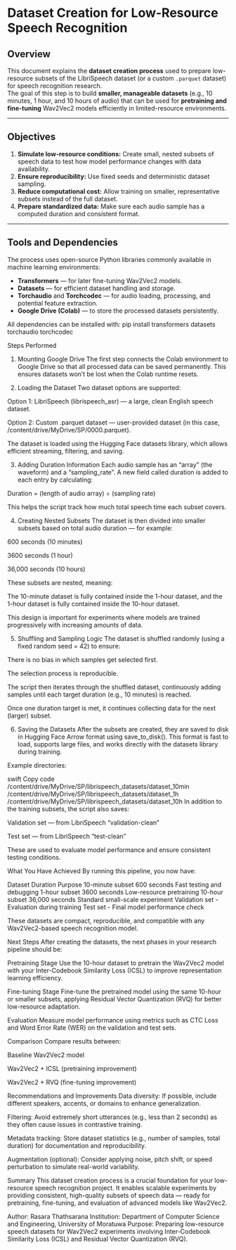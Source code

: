 # Dataset Creation for Low-Resource Speech Recognition

## Overview

This document explains the **dataset creation process** used to prepare low-resource subsets of the LibriSpeech dataset (or a custom `.parquet` dataset) for speech recognition research.  
The goal of this step is to build **smaller, manageable datasets** (e.g., 10 minutes, 1 hour, and 10 hours of audio) that can be used for **pretraining and fine-tuning** Wav2Vec2 models efficiently in limited-resource environments.

---

## Objectives

1. **Simulate low-resource conditions:** Create small, nested subsets of speech data to test how model performance changes with data availability.  
2. **Ensure reproducibility:** Use fixed seeds and deterministic dataset sampling.  
3. **Reduce computational cost:** Allow training on smaller, representative subsets instead of the full dataset.  
4. **Prepare standardized data:** Make sure each audio sample has a computed duration and consistent format.

---

## Tools and Dependencies

The process uses open-source Python libraries commonly available in machine learning environments:

- **Transformers** — for later fine-tuning Wav2Vec2 models.  
- **Datasets** — for efficient dataset handling and storage.  
- **Torchaudio** and **Torchcodec** — for audio loading, processing, and potential feature extraction.  
- **Google Drive (Colab)** — to store the processed datasets persistently.  

All dependencies can be installed with:
pip install transformers datasets torchaudio torchcodec

Steps Performed
1. Mounting Google Drive
The first step connects the Colab environment to Google Drive so that all processed data can be saved permanently.
This ensures datasets won’t be lost when the Colab runtime resets.

2. Loading the Dataset
Two dataset options are supported:

Option 1: LibriSpeech (librispeech_asr) — a large, clean English speech dataset.

Option 2: Custom .parquet dataset — user-provided dataset (in this case, /content/drive/MyDrive/SP/0000.parquet).

The dataset is loaded using the Hugging Face datasets library, which allows efficient streaming, filtering, and saving.

3. Adding Duration Information
Each audio sample has an “array” (the waveform) and a “sampling_rate”.
A new field called duration is added to each entry by calculating:

Duration = (length of audio array) ÷ (sampling rate)

This helps the script track how much total speech time each subset covers.

4. Creating Nested Subsets
The dataset is then divided into smaller subsets based on total audio duration — for example:

600 seconds (10 minutes)

3600 seconds (1 hour)

36,000 seconds (10 hours)

These subsets are nested, meaning:

The 10-minute dataset is fully contained inside the 1-hour dataset,
and the 1-hour dataset is fully contained inside the 10-hour dataset.

This design is important for experiments where models are trained progressively with increasing amounts of data.

5. Shuffling and Sampling Logic
The dataset is shuffled randomly (using a fixed random seed = 42) to ensure:

There is no bias in which samples get selected first.

The selection process is reproducible.

The script then iterates through the shuffled dataset, continuously adding samples until each target duration (e.g., 10 minutes) is reached.

Once one duration target is met, it continues collecting data for the next (larger) subset.

6. Saving the Datasets
After the subsets are created, they are saved to disk in Hugging Face Arrow format using save_to_disk().
This format is fast to load, supports large files, and works directly with the datasets library during training.

Example directories:

swift
Copy code
/content/drive/MyDrive/SP/librispeech_datasets/dataset_10min
/content/drive/MyDrive/SP/librispeech_datasets/dataset_1h
/content/drive/MyDrive/SP/librispeech_datasets/dataset_10h
In addition to the training subsets, the script also saves:

Validation set — from LibriSpeech “validation-clean”

Test set — from LibriSpeech “test-clean”

These are used to evaluate model performance and ensure consistent testing conditions.

What You Have Achieved
By running this pipeline, you now have:

Dataset	Duration	Purpose
10-minute subset	600 seconds	Fast testing and debugging
1-hour subset	3600 seconds	Low-resource pretraining
10-hour subset	36,000 seconds	Standard small-scale experiment
Validation set	-	Evaluation during training
Test set	-	Final model performance check

These datasets are compact, reproducible, and compatible with any Wav2Vec2-based speech recognition model.

Next Steps
After creating the datasets, the next phases in your research pipeline should be:

Pretraining Stage
Use the 10-hour dataset to pretrain the Wav2Vec2 model with your Inter-Codebook Similarity Loss (ICSL) to improve representation learning efficiency.

Fine-tuning Stage
Fine-tune the pretrained model using the same 10-hour or smaller subsets, applying Residual Vector Quantization (RVQ) for better low-resource adaptation.

Evaluation
Measure model performance using metrics such as CTC Loss and Word Error Rate (WER) on the validation and test sets.

Comparison
Compare results between:

Baseline Wav2Vec2 model

Wav2Vec2 + ICSL (pretraining improvement)

Wav2Vec2 + RVQ (fine-tuning improvement)

Recommendations and Improvements
Data diversity: If possible, include different speakers, accents, or domains to enhance generalization.

Filtering: Avoid extremely short utterances (e.g., less than 2 seconds) as they often cause issues in contrastive training.

Metadata tracking: Store dataset statistics (e.g., number of samples, total duration) for documentation and reproducibility.

Augmentation (optional): Consider applying noise, pitch shift, or speed perturbation to simulate real-world variability.

Summary
This dataset creation process is a crucial foundation for your low-resource speech recognition project.
It enables scalable experiments by providing consistent, high-quality subsets of speech data — ready for pretraining, fine-tuning, and evaluation of advanced models like Wav2Vec2.

Author: Rasara Thathsarana
Institution: Department of Computer Science and Engineering, University of Moratuwa
Purpose: Preparing low-resource speech datasets for Wav2Vec2 experiments involving Inter-Codebook Similarity Loss (ICSL) and Residual Vector Quantization (RVQ).
